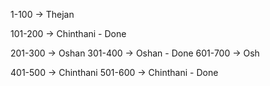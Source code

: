 1-100 -> Thejan

101-200 -> Chinthani - Done

201-300 -> Oshan
301-400 -> Oshan - Done
601-700 -> Osh

401-500 -> Chinthani
501-600 -> Chinthani - Done

